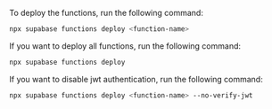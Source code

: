 To deploy the functions, run the following command:

```bash
npx supabase functions deploy <function-name> 
```

If you want to deploy all functions, run the following command:

```bash
npx supabase functions deploy
```

If you want to disable jwt authentication, run the following command:

```bash
npx supabase functions deploy <function-name> --no-verify-jwt
```
